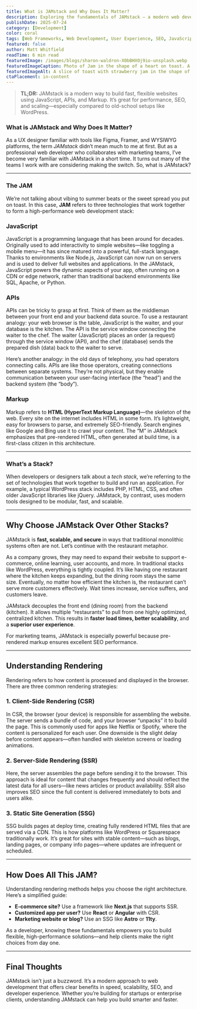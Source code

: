 ```yaml
---
title: What is JAMstack and Why Does It Matter?
description: Exploring the fundamentals of JAMstack — a modern web development architecture built on JavaScript, APIs, and Markup. This beginner-friendly guide explains how JAMstack differs from traditional stacks like WordPress, explores rendering methods (CSR, SSR, SSG), and helps you decide which architecture is right for your next website or app.
publishDate: 2025-07-24
category: [Development]
color: coral
tags: [Web Frameworks, Web Development, User Experience, SEO, JavaScript, HTML, APIs]
featured: false
author: Matt Whitfield
readTime: 6 min read
featuredImage: /images/blogs/sharon-waldron-X0bBHXOj9io-unsplash.webp
featuredImageCaption: Photo of Jam in the shape of a heart on toast. A kind of JAMStack. Photo from Unsplash, courtesy Sharon Waldron. 
featuredImageAlt: A slice of toast with strawberry jam in the shape of a heart in the center. 
ctaPlacement: in-content
---
```



> **TL;DR:**
JAMstack is a modern way to build fast, flexible websites using JavaScript, APIs, and Markup. It’s great for performance, SEO, and scaling—especially compared to old-school setups like WordPress.

### **What is JAMstack and Why Does It Matter?**

As a UX designer familiar with tools like Figma, Framer, and WYSIWYG platforms, the term *JAMstack* didn’t mean much to me at first. But as a professional web developer who collaborates with marketing teams, I’ve become very familiar with JAMstack in a short time. It turns out many of the teams I work with are considering making the switch. So, what is JAMstack?

---

### **The JAM**

We’re not talking about vibing to summer beats or the sweet spread you put on toast. In this case, **JAM** refers to three technologies that work together to form a high-performance web development stack:

### **JavaScript**

JavaScript is a programming language that has been around for decades. Originally used to add interactivity to simple websites—like toggling a mobile menu—it has since matured into a powerful, full-stack language. Thanks to environments like Node.js, JavaScript can now run on servers and is used to deliver full websites and applications. In the JAMstack, JavaScript powers the dynamic aspects of your app, often running on a CDN or edge network, rather than traditional backend environments like SQL, Apache, or Python.

### **APIs**

APIs can be tricky to grasp at first. Think of them as the middleman between your front end and your backend data source. To use a restaurant analogy: your web browser is the table, JavaScript is the waiter, and your database is the kitchen. The API is the service window connecting the waiter to the chef. The waiter (JavaScript) places an order (a request) through the service window (API), and the chef (database) sends the prepared dish (data) back to the waiter to serve.

Here’s another analogy: in the old days of telephony, you had operators connecting calls. APIs are like those operators, creating connections between separate systems. They’re not physical, but they enable communication between your user-facing interface (the “head”) and the backend system (the “body”).

### **Markup**

Markup refers to **HTML (HyperText Markup Language)**—the skeleton of the web. Every site on the internet includes HTML in some form. It’s lightweight, easy for browsers to parse, and extremely SEO-friendly. Search engines like Google and Bing use it to crawl your content. The “M” in JAMstack emphasizes that pre-rendered HTML, often generated at build time, is a first-class citizen in this architecture.

---

### **What’s a Stack?**

When developers or designers talk about a *tech stack*, we’re referring to the set of technologies that work together to build and run an application. For example, a typical WordPress stack includes PHP, HTML, CSS, and often older JavaScript libraries like jQuery. JAMstack, by contrast, uses modern tools designed to be modular, fast, and scalable.

---

## **Why Choose JAMstack Over Other Stacks?**

JAMstack is **fast, scalable, and secure** in ways that traditional monolithic systems often are not. Let’s continue with the restaurant metaphor.

As a company grows, they may need to expand their website to support e-commerce, online learning, user accounts, and more. In traditional stacks like WordPress, everything is tightly coupled. It’s like having one restaurant where the kitchen keeps expanding, but the dining room stays the same size. Eventually, no matter how efficient the kitchen is, the restaurant can’t serve more customers effectively. Wait times increase, service suffers, and customers leave.

JAMstack decouples the front end (dining room) from the backend (kitchen). It allows multiple “restaurants” to pull from one highly optimized, centralized kitchen. This results in **faster load times, better scalability**, and a **superior user experience**.

For marketing teams, JAMstack is especially powerful because pre-rendered markup ensures excellent SEO performance.

---

## **Understanding Rendering**

Rendering refers to how content is processed and displayed in the browser. There are three common rendering strategies:

### **1. Client-Side Rendering (CSR)**

In CSR, the browser (your device) is responsible for assembling the website. The server sends a bundle of code, and your browser “unpacks” it to build the page. This is commonly used for apps like Netflix or Spotify, where the content is personalized for each user. One downside is the slight delay before content appears—often handled with skeleton screens or loading animations.

### **2. Server-Side Rendering (SSR)**

Here, the server assembles the page before sending it to the browser. This approach is ideal for content that changes frequently and should reflect the latest data for all users—like news articles or product availability. SSR also improves SEO since the full content is delivered immediately to bots and users alike.

### **3. Static Site Generation (SSG)**

SSG builds pages at deploy time, creating fully rendered HTML files that are served via a CDN. This is how platforms like WordPress or Squarespace traditionally work. It’s great for sites with stable content—such as blogs, landing pages, or company info pages—where updates are infrequent or scheduled.

---

## **How Does All This JAM?**

Understanding rendering methods helps you choose the right architecture. Here’s a simplified guide:

- **E-commerce site?** Use a framework like **Next.js** that supports SSR.
- **Customized app per user?** Use **React** or **Angular** with CSR.
- **Marketing website or blog?** Use an SSG like **Astro** or **11ty**.

As a developer, knowing these fundamentals empowers you to build flexible, high-performance solutions—and help clients make the right choices from day one.

---

## **Final Thoughts**

JAMstack isn’t just a buzzword. It’s a modern approach to web development that offers clear benefits in speed, scalability, SEO, and developer experience. Whether you’re building for startups or enterprise clients, understanding JAMstack can help you build smarter and faster.